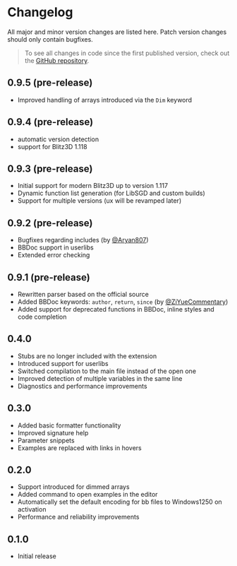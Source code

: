 # Changelog

All major and minor version changes are listed here. Patch version changes should only contain bugfixes.
 > To see all changes in code since the first published version, check out the [GitHub repository](https://github.com/denesfilotas/vscode-blitz3d).

## 0.9.5 (pre-release)

- Improved handling of arrays introduced via the `Dim` keyword

## 0.9.4 (pre-release)

- automatic version detection
- support for Blitz3D 1.118

## 0.9.3 (pre-release)

- Initial support for modern Blitz3D up to version 1.117
- Dynamic function list generation (for LibSGD and custom builds)
- Support for multiple versions (ux will be revamped later)

## 0.9.2 (pre-release)

- Bugfixes regarding includes (by [@Aryan807](https://github.com/Aryan807))
- BBDoc support in userlibs
- Extended error checking

## 0.9.1 (pre-release)

- Rewritten parser based on the official source
- Added BBDoc keywords: `author`, `return`, `since` (by [@ZiYueCommentary](https://github.com/ZiYueCommentary/))
- Added support for deprecated functions in BBDoc, inline styles and code completion

## 0.4.0

- Stubs are no longer included with the extension
- Introduced support for userlibs
- Switched compilation to the main file instead of the open one
- Improved detection of multiple variables in the same line
- Diagnostics and performance improvements

## 0.3.0

- Added basic formatter functionality
- Improved signature help
- Parameter snippets
- Examples are replaced with links in hovers

## 0.2.0

- Support introduced for dimmed arrays
- Added command to open examples in the editor
- Automatically set the default encoding for bb files to Windows1250 on activation
- Performance and reliability improvements

## 0.1.0

- Initial release
